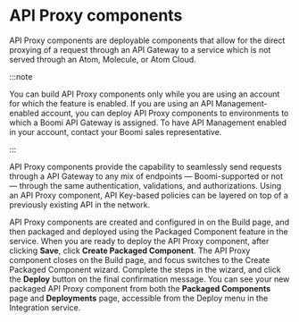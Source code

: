 # API Proxy components

<head>
  <meta name="guidename" content="API Management"/>
  <meta name="context" content="GUID-24a9612a-2e4a-4ae9-ba66-88ba1b3f9c97"/>
</head>


API Proxy components are deployable components that allow for the direct proxying of a request through an API Gateway to a service which is not served through an Atom, Molecule, or Atom Cloud.

:::note

You can build API Proxy components only while you are using an account for which the feature is enabled. If you are using an API Management-enabled account, you can deploy API Proxy components to environments to which a Boomi API Gateway is assigned. To have API Management enabled in your account, contact your Boomi sales representative.

:::

API Proxy components provide the capability to seamlessly send requests through a API Gateway to any mix of endpoints — Boomi-supported or not — through the same authentication, validations, and authorizations. Using an API Proxy component, API Key-based policies can be layered on top of a previously existing API in the network.

API Proxy components are created and configured in on the Build page, and then packaged and deployed using the Packaged Component feature in the service. When you are ready to deploy the API Proxy component, after clicking **Save**, click **Create Packaged Component**. The API Proxy component closes on the Build page, and focus switches to the Create Packaged Component wizard. Complete the steps in the wizard, and click the **Deploy** button on the final confirmation message. You can see your new packaged API Proxy component from both the **Packaged Components** page and **Deployments** page, accessible from the Deploy menu in the Integration service. 
